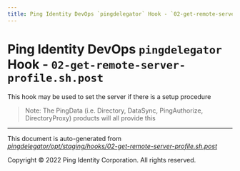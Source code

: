 ```yaml
---
title: Ping Identity DevOps `pingdelegator` Hook - `02-get-remote-server-profile.sh.post`
---
```


# Ping Identity DevOps `pingdelegator` Hook - `02-get-remote-server-profile.sh.post`
 This hook may be used to set the server if there is a setup procedure
 >Note: The PingData (i.e. Directory, DataSync, PingAuthorize, DirectoryProxy)
 products will all provide this

---
This document is auto-generated from _[pingdelegator/opt/staging/hooks/02-get-remote-server-profile.sh.post](https://github.com/pingidentity/pingidentity-docker-builds/blob/master/pingdelegator/opt/staging/hooks/02-get-remote-server-profile.sh.post)_

Copyright © 2022 Ping Identity Corporation. All rights reserved.
